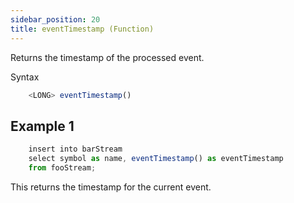 ```yaml
---
sidebar_position: 20
title: eventTimestamp (Function)
---
```


Returns the timestamp of the processed event.

Syntax

```js
    <LONG> eventTimestamp()
```

## Example 1

```js
    insert into barStream
    select symbol as name, eventTimestamp() as eventTimestamp
    from fooStream;
```

This returns the timestamp for the current event.